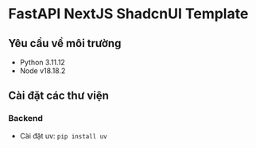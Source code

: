 # FastAPI NextJS ShadcnUI Template

## Yêu cầu về môi trường
- Python 3.11.12
- Node v18.18.2

## Cài đặt các thư viện

### Backend

- Cài đặt uv: `pip install uv`
